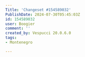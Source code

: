 ```yaml
---
Title: 'Changeset #154589032'
PublishDate: 2024-07-30T05:45:03Z
id: 154589032
user: Boogier
comment: ''
created_by: Vespucci 20.0.6.0
tags:
- Montenegro

---
```

